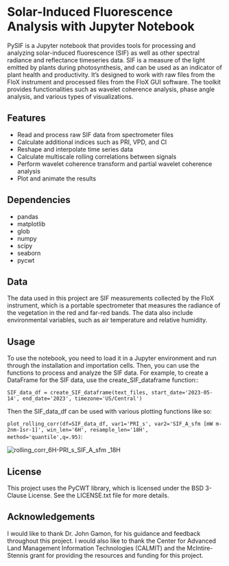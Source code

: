 # Solar-Induced Fluorescence Analysis with Jupyter Notebook
PySIF is a Jupyter notebook that provides tools for processing and analyzing solar-induced fluorescence (SIF) as well as other spectral radiance and reflectance timeseries data.  SIF is a measure of the light emitted by plants during photosynthesis, and can be used as an indicator of plant health and productivity. It’s designed to work with raw files from the FloX instrument and processed files from the FloX GUI software. The toolkit provides functionalities such as wavelet coherence analysis, phase angle analysis, and various types of visualizations.

## Features
* Read and process raw SIF data from spectrometer files
* Calculate additional indices such as PRI, VPD, and CI
* Reshape and interpolate time series data
* Calculate multiscale rolling correlations between signals
* Perform wavelet coherence transform and partial wavelet coherence analysis
* Plot and animate the results

## Dependencies
* pandas
* matplotlib
* glob
* numpy
* scipy
* seaborn
* pycwt

## Data
The data used in this project are SIF measurements collected by the FloX instrument, which is a portable spectrometer that measures the radiance of the vegetation in the red and far-red bands. The data also include environmental variables, such as air temperature and relative humidity.

## Usage
To use the notebook, you need to load it in a Jupyter environment and run through the installation and importation cells. Then, you can use the functions to process and analyze the SIF data. For example, to create a DataFrame for the SIF data, use the create_SIF_dataframe function::

`SIF_data_df = create_SIF_dataframe(text_files, start_date='2023-05-14', end_date='2023', timezone='US/Central')`

Then the SIF_data_df can be used with various plotting functions like so:

`plot_rolling_corr(df=SIF_data_df, var1='PRI_s', var2='SIF_A_sfm [mW m-2nm-1sr-1]', win_len='6H', resample_len='18H', method='quantile',q=.95)`:

![rolling_corr_6H-PRI_s_SIF_A_sfm _18H](https://github.com/neillinehan/PySIF/assets/128750144/b4970142-ebb9-42b4-b320-6317fa898f1d)


## License

This project uses the PyCWT library, which is licensed under the BSD 3-Clause License. See the LICENSE.txt file for more details.

## Acknowledgements

I would like to thank Dr. John Gamon, for his guidance and feedback throughout this project. I would also like to thank the Center for Advanced Land Management Information Technologies (CALMIT) and the McIntire-Stennis grant for providing the resources and funding for this project.

